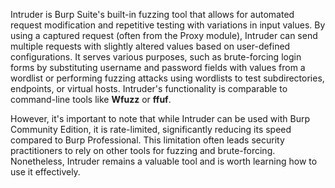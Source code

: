 Intruder is Burp Suite's built-in fuzzing tool that allows for automated request modification and repetitive testing with variations in input values. By using a captured request (often from the Proxy module), Intruder can send multiple requests with slightly altered values based on user-defined configurations. It serves various purposes, such as brute-forcing login forms by substituting username and password fields with values from a wordlist or performing fuzzing attacks using wordlists to test subdirectories, endpoints, or virtual hosts. Intruder's functionality is comparable to command-line tools like **Wfuzz** or **ffuf**.

However, it's important to note that while Intruder can be used with Burp Community Edition, it is rate-limited, significantly reducing its speed compared to Burp Professional. This limitation often leads security practitioners to rely on other tools for fuzzing and brute-forcing. Nonetheless, Intruder remains a valuable tool and is worth learning how to use it effectively.